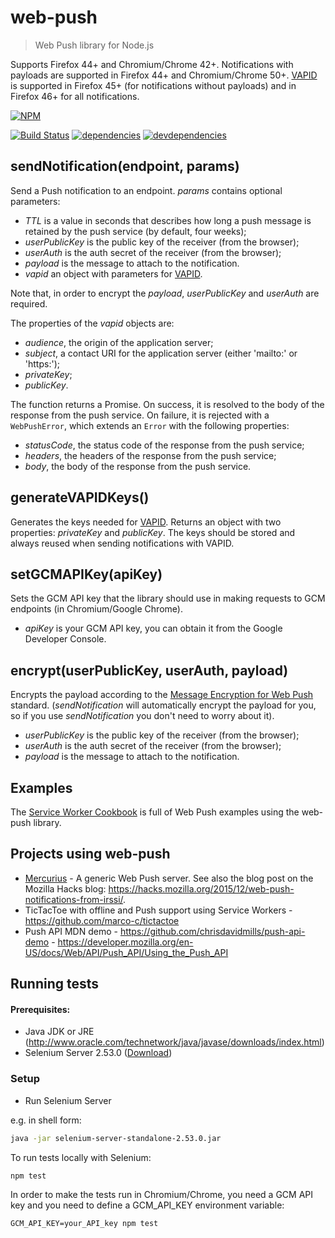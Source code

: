 # web-push
> Web Push library for Node.js

Supports Firefox 44+ and Chromium/Chrome 42+.
Notifications with payloads are supported in Firefox 44+ and Chromium/Chrome 50+.
[VAPID](https://tools.ietf.org/html/draft-thomson-webpush-vapid-02) is supported in Firefox 45+ (for notifications without payloads) and in Firefox 46+ for all notifications.

[![NPM](https://nodei.co/npm/web-push.svg?downloads=true)](https://www.npmjs.com/package/web-push)

[![Build Status](https://travis-ci.org/marco-c/web-push.svg?branch=master)](https://travis-ci.org/marco-c/web-push)
[![dependencies](https://david-dm.org/marco-c/web-push.svg)](https://david-dm.org/marco-c/web-push)
[![devdependencies](https://david-dm.org/marco-c/web-push/dev-status.svg)](https://david-dm.org/marco-c/web-push#info=devDependencies)

## sendNotification(endpoint, params)

Send a Push notification to an endpoint. *params* contains optional parameters:
- *TTL* is a value in seconds that describes how long a push message is retained by the push service (by default, four weeks);
- *userPublicKey* is the public key of the receiver (from the browser);
- *userAuth* is the auth secret of the receiver (from the browser);
- *payload* is the message to attach to the notification.
- *vapid* an object with parameters for [VAPID](https://tools.ietf.org/html/draft-thomson-webpush-vapid-02).

Note that, in order to encrypt the *payload*, *userPublicKey* and *userAuth* are required.

The properties of the *vapid* objects are:
- *audience*, the origin of the application server;
- *subject*, a contact URI for the application server (either 'mailto:' or 'https:');
- *privateKey*;
- *publicKey*.

The function returns a Promise. On success, it is resolved to the body of the response from the push service. On failure, it is rejected with a `WebPushError`, which extends an `Error` with the following properties:
- *statusCode*, the status code of the response from the push service;
- *headers*, the headers of the response from the push service;
- *body*, the body of the response from the push service.

## generateVAPIDKeys()
Generates the keys needed for [VAPID](https://tools.ietf.org/html/draft-thomson-webpush-vapid-02). Returns an object with two properties: *privateKey* and *publicKey*.
The keys should be stored and always reused when sending notifications with VAPID.

## setGCMAPIKey(apiKey)

Sets the GCM API key that the library should use in making requests to GCM endpoints (in Chromium/Google Chrome).
- *apiKey* is your GCM API key, you can obtain it from the Google Developer Console.

## encrypt(userPublicKey, userAuth, payload)

Encrypts the payload according to the [Message Encryption for Web Push](https://webpush-wg.github.io/webpush-encryption/) standard. (*sendNotification* will automatically encrypt the payload for you, so if you use *sendNotification* you don't need to worry about it).
- *userPublicKey* is the public key of the receiver (from the browser);
- *userAuth* is the auth secret of the receiver (from the browser);
- *payload* is the message to attach to the notification.

## Examples

The [Service Worker Cookbook](https://serviceworke.rs/) is full of Web Push examples using the web-push library.

## Projects using web-push

- [Mercurius](https://github.com/marco-c/mercurius) - A generic Web Push server. See also the blog post on the Mozilla Hacks blog: https://hacks.mozilla.org/2015/12/web-push-notifications-from-irssi/.
- TicTacToe with offline and Push support using Service Workers - https://github.com/marco-c/tictactoe
- Push API MDN demo - https://github.com/chrisdavidmills/push-api-demo - https://developer.mozilla.org/en-US/docs/Web/API/Push_API/Using_the_Push_API

## Running tests

#### Prerequisites:
  * Java JDK or JRE (http://www.oracle.com/technetwork/java/javase/downloads/index.html)
  * Selenium Server 2.53.0 ([Download](http://selenium-release.storage.googleapis.com/2.53/selenium-server-standalone-2.53.0.jar))

### Setup

* Run Selenium Server

e.g. in shell form:

```sh
java -jar selenium-server-standalone-2.53.0.jar
```

To run tests locally with Selenium:

```sh
npm test
```

In order to make the tests run in Chromium/Chrome, you need a GCM API key and you need to define a GCM_API_KEY environment variable:
```
GCM_API_KEY=your_API_key npm test
```
